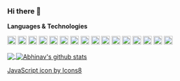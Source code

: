 ### Hi there 👋

<!--
**Abhinav2807/Abhinav2807** is a ✨ _special_ ✨ repository because its `README.md` (this file) appears on your GitHub profile.

Here are some ideas to get you started:

- 🔭 I’m currently working on ...
- 🌱 I’m currently learning ...
- 👯 I’m looking to collaborate on ...
- 🤔 I’m looking for help with ...
- 💬 Ask me about ...
- 📫 How to reach me: ...
- 😄 Pronouns: ...
- ⚡ Fun fact: ...
-->

**Languages & Technologies**

<code><img height="20" src="https://img.icons8.com/ios/50/000000/ios-logo.png"/></code>
<code><img height="20" src="https://img.icons8.com/plasticine/100/000000/swift--v2.png"/></code>
<code><img height="20" src="https://img.icons8.com/color/48/000000/angularjs.png"/></code>
<code><img height="20" src="https://img.icons8.com/bubbles/50/000000/react.png"/></code>
<code><img height="20" src="https://img.icons8.com/color/48/000000/typescript.png"/></code>
<code><img height="20" src="https://img.icons8.com/color/48/000000/javascript--v1.png"/></code>
<code><img height="20" src="https://img.icons8.com/color/2x/flutter.png"></code>
<code><img height="20" src="https://img.icons8.com/color/2x/dart.png"></code>
<code><img height="20" src="https://img.icons8.com/dusk/2x/python.png"></code>
<code><img height="20" src="https://img.icons8.com/color/2x/html-5.png"></code>
<code><img height="20" src="https://img.icons8.com/color/2x/css3.png"></code>
<code><img height="20" src="https://img.icons8.com/fluent/2x/android-os.png"></code>
<code><img height="20" src="https://img.icons8.com/color/2x/google-firebase-console.png"></code>
<code><img height="20" src="https://img.icons8.com/ios-filled/2x/mysql.png"></code>
<code><img height="20" src="https://img.icons8.com/color/2x/mongodb.png"></code>
<code><img height="20" src="https://img.icons8.com/color/2x/bootstrap.png"></code>

<a href="https://github.com/Abhinav2807">
  <img align="center" src="https://github-readme-stats.vercel.app/api/top-langs/?username=Abhinav2807&theme=light&hide_langs_below=1" />
</a>

<a href="https://github.com/Abhinav2807">
 <img align="center" src="https://github-readme-stats.vercel.app/api?username=Abhinav2807&show_icons=true&theme=light&line_height=27" alt="Abhinav's github stats"/>
</a>

  
<a href="https://icons8.com/icon/tGvHBPJaKqEd/javascript">JavaScript icon by Icons8</a>


